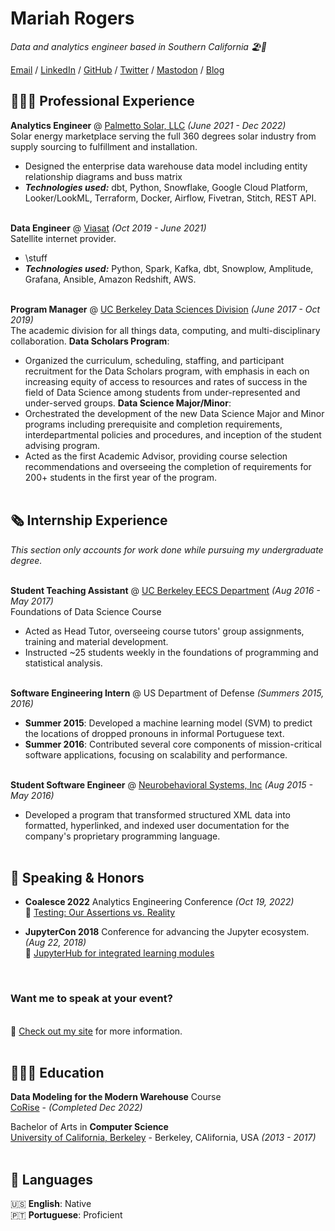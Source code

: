 # Mariah Rogers

_Data and analytics engineer based in Southern California 🏖🍊_ <br>

[Email](mailto:mjr225+jobs@gmail.com) / [LinkedIn](https://www.linkedin.com/in/mariahjrogers/) / [GitHub](https://github.com/mariahjrogers) / [Twitter](https://twitter.com/mariahjrogers/) / [Mastodon](https://data-folks.masto.host/mariah/) / [Blog](https://write.geeky.af/of-data/)

## 👩🏼‍💻 Professional Experience

**Analytics Engineer** @ [Palmetto Solar, LLC](https://palmetto.com/) _(June 2021 - Dec 2022)_ <br>
Solar energy marketplace serving the full 360 degrees solar industry from supply sourcing to fulfillment and installation.
  - Designed the enterprise data warehouse data model including entity relationship diagrams and buss matrix
  - **_Technologies used:_** dbt, Python, Snowflake, Google Cloud Platform, Looker/LookML, Terraform, Docker, Airflow, Fivetran, Stitch, REST API.
<br><br>

**Data Engineer** @ [Viasat](https://viasat.com/) _(Oct 2019 - June 2021)_ <br>
Satellite internet provider.
  - \stuff
  - **_Technologies used:_** Python, Spark, Kafka, dbt, Snowplow, Amplitude, Grafana, Ansible, Amazon Redshift, AWS.
<br><br>

**Program Manager** @ [UC Berkeley Data Sciences Division](https://data.berkeley.edu/) _(June 2017 - Oct 2019)_ <br>
The academic division for all things data, computing, and multi-disciplinary collaboration.
**Data Scholars Program**:
  - Organized the curriculum, scheduling, staffing, and participant recruitment for the Data Scholars program, 
  with emphasis in each on increasing equity of access to resources and rates of success in the field of Data 
  Science among students from under-represented and under-served groups.
**Data Science Major/Minor**:
  - Orchestrated the development of the new Data Science Major and Minor programs including prerequisite and 
  completion requirements, interdepartmental policies and procedures, and inception of the student advising program.
  - Acted as the first Academic Advisor, providing course selection recommendations and overseeing the completion of 
requirements for 200+ students in the first year of the program.
<br><br>
    
## 🗞 Internship Experience

_This section only accounts for work done while pursuing my undergraduate degree._
<br><br>

**Student Teaching Assistant** @ [UC Berkeley EECS Department](https://eecs.berkeley.edu) _(Aug 2016 - May 2017)_ <br>
Foundations of Data Science Course
  - Acted as Head Tutor, overseeing course tutors' group assignments, training and material development.
  - Instructed ~25 students weekly in the foundations of programming and statistical analysis.
<br><br>

**Software Engineering Intern** @ US Department of Defense _(Summers 2015, 2016)_ <br>
  - **Summer 2015**: Developed a machine learning model (SVM) to predict the locations of dropped pronouns in informal Portuguese text.
  - **Summer 2016**: Contributed several core components of mission-critical software applications, focusing on scalability and performance.
<br><br>

**Student Software Engineer** @ [Neurobehavioral Systems, Inc](https://www.neurobs.com/) _(Aug 2015 - May 2016)_ <br>
  - Developed a program that transformed structured XML data into formatted, hyperlinked, and indexed user documentation 
  for the company's proprietary programming language. 
<br><br>

## 🎤 Speaking & Honors

- **Coalesce 2022** Analytics Engineering Conference _(Oct 19, 2022)_
<br>🎥 [Testing: Our Assertions vs. Reality](https://www.youtube.com/live/hxvVhmhWRJA)<br>

- **JupyterCon 2018** Conference for advancing the Jupyter ecosystem. _(Aug 22, 2018)_
<br>🎥 [JupyterHub for integrated learning modules](https://youtu.be/qsvcHhaWqrM)<br>
<br>

### Want me to speak at your event?
<br>💖 [Check out my site](https://write.geeky.af/mariah) for more information.
<br><br>

## 👩🏼‍🎓 Education

**Data Modeling for the Modern Warehouse** Course <br>
[CoRise](https://corise.com/) - _(Completed Dec 2022)_ <br>

Bachelor of Arts in **Computer Science**<br>
[University of California, Berkeley](https://berkeley.edu/) - Berkeley, CAlifornia, USA _(2013 - 2017)_
<br><br>

## 💬 Languages

🇺🇸 **English**: Native <br>
🇵🇹 **Portuguese**: Proficient
<br><br>